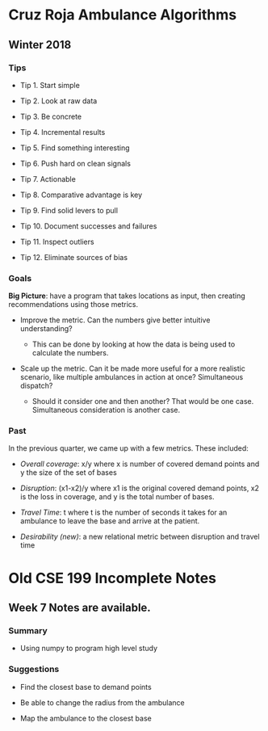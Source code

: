 # Cruz Roja Ambulance Algorithms

## Winter 2018

### Tips

- Tip 1.  Start simple

- Tip 2.  Look at raw data

- Tip 3.  Be concrete

- Tip 4.  Incremental results

- Tip 5.  Find something interesting

- Tip 6.  Push hard on clean signals

- Tip 7.  Actionable

- Tip 8.  Comparative advantage is key

- Tip 9.  Find solid levers to pull

- Tip 10. Document successes and failures

- Tip 11. Inspect outliers

- Tip 12. Eliminate sources of bias

### Goals

**Big Picture**: have a program that takes locations as input, then creating
recommendations using those metrics.

- Improve the metric. Can the numbers give better intuitive understanding?

	- This can be done by looking at how the data is being used to calculate the 
	numbers. 

- Scale up the metric. Can it be made more useful for a more realistic scenario,
like multiple ambulances in action at once? Simultaneous dispatch?

	- Should it consider one and then another? That would be one case. Simultaneous 
	consideration is another case. 

### Past

In the previous quarter, we came up with a few metrics. These included:

- _Overall coverage_: x/y where x is number of covered demand points 
and y the size of the set of bases

- _Disruption_: (x1-x2)/y where x1 is the original covered demand
points, x2 is the loss in coverage, and y is the total number of bases. 

- _Travel Time_: t where t is the number of seconds it takes for 
an ambulance to leave the base and arrive at the patient.

- _Desirability (new)_: a new relational metric between disruption and 
travel time





# Old CSE 199 Incomplete Notes
## Week 7 Notes are available.
### Summary 
- Using numpy to program high level study 

### Suggestions
- Find the closest base to demand points

- Be able to change the radius from the ambulance

- Map the ambulance to the closest base